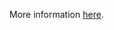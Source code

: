 More information [here](https://docs.prismacloud.io/en/enterprise-edition/policy-reference/alibaba-policies/alibaba-general-policies/ensure-alibaba-cloud-database-instance-is-not-public).
